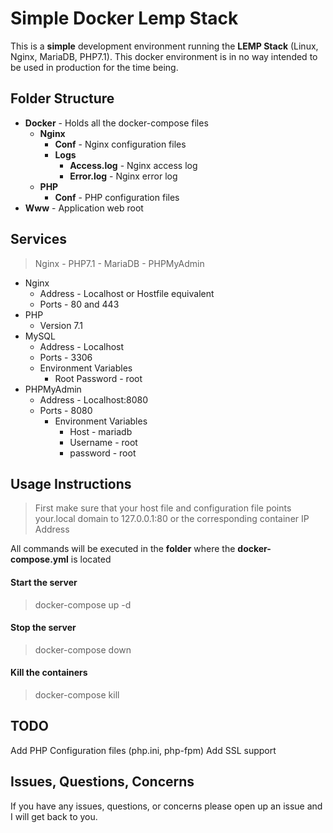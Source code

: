 # Simple Docker Lemp Stack
This is a **simple** development environment running the **LEMP Stack** (Linux, Nginx, MariaDB, PHP7.1). 
This docker environment is in no way intended to be used in production for the time being. 

Folder Structure
------

- **Docker** - Holds all the docker-compose files
    - **Nginx**  
        - **Conf** - Nginx configuration files
        - **Logs**
            - **Access.log** - Nginx access log
            - **Error.log** - Nginx error log
    - **PHP**
        - **Conf** - PHP configuration files        
- **Www** - Application web root 

Services
------
> Nginx - PHP7.1 - MariaDB - PHPMyAdmin

* Nginx
    * Address - Localhost or Hostfile equivalent
    * Ports - 80 and 443
* PHP
    * Version 7.1
* MySQL
    * Address - Localhost
    * Ports - 3306
    * Environment Variables
        * Root Password - root 
* PHPMyAdmin
    * Address - Localhost:8080
    * Ports - 8080
        * Environment Variables
            * Host - mariadb
            * Username - root
            * password - root
    



Usage Instructions
------

> First make sure that your host file and configuration file points your.local domain to 127.0.0.1:80 or the corresponding
container IP Address

All commands will be executed in the **folder** where the **docker-compose.yml** is located

#### Start the server
> docker-compose up -d

#### Stop the server
> docker-compose down

#### Kill the containers
> docker-compose kill

TODO
------
Add PHP Configuration files (php.ini, php-fpm)
Add SSL support

Issues, Questions, Concerns
------
If you have any issues, questions, or concerns please open up an issue and I will get back to you.